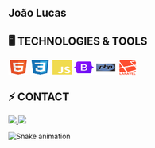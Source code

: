  ## João Lucas 
  ## 🖥️ TECHNOLOGIES & TOOLS
<div style="display: inline_block; margin-top: 2px">
 <img align="center" alt="joao-HTML" height="30" width="40" src="https://raw.githubusercontent.com/devicons/devicon/master/icons/html5/html5-original.svg">
 <img align="center" alt="joao-CSS" height="30" width="40" src="https://raw.githubusercontent.com/devicons/devicon/master/icons/css3/css3-original.svg">
 <img align="center" alt="joao-Js" height="30" width="40" src="https://raw.githubusercontent.com/devicons/devicon/master/icons/javascript/javascript-plain.svg">
 <img align="center" alt="joao-Bootstrap" height="30" width="40" src="https://raw.githubusercontent.com/devicons/devicon/master/icons/bootstrap/bootstrap-original.svg">
 <img align="center" alt="joao-Bootstrap" height="30" width="40" src="https://raw.githubusercontent.com/devicons/devicon/master/icons/php/php-original.svg">
 <img align="center" alt="joao-laravel" height="30" width="40" src="https://raw.githubusercontent.com/devicons/devicon/master/icons/laravel/laravel-plain-wordmark.svg">
</div>
  
 
 ## ⚡ CONTACT
 <div> 
   <a href="https://www.instagram.com/joaol.exe/" target="_blank">
      <img src="https://img.shields.io/badge/-Instagram-%23E4405F?style=for-the-badge&logo=instagram&logoColor=white" target="_blank">
   </a>
   <a href="https://www.linkedin.com/in/joão-lucas-a05614141/" target="_blank">
     <img src="https://img.shields.io/badge/-LinkedIn-%230077B5?style=for-the-badge&logo=linkedin&logoColor=white" target="_blank">
   </a> 
</div>

 ![Snake animation](https://github.com/joaocoutod/joaocoutod/blob/output/github-contribution-grid-snake.svg)
 
